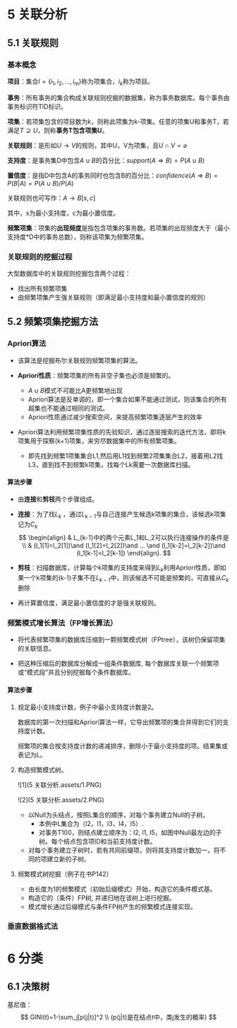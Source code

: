 # 5 关联分析

## 5.1 关联规则

### 基本概念

**项目**：集合$I=\{i_1,i_2,...,i_m\}$称为项集合，$i_k$称为项目。

**事务**：所有事务的集合构成关联规则挖掘的数据集，称为事务数据库。每个事务由事务标识符TID标识。

**项集**：若项集包含的项目数为k，则称此项集为k-项集。任意的项集U和事务T，若满足$T\supseteq U$，则称**事务T包含项集U**。

**关联规则**：是形如$U\rightarrow V$的规则，其中U，V为项集，且$U\cap V = \varnothing$

**支持度**：是事务集D中包含$A\cup B$的百分比：$support(A\Rightarrow B)=P(A\cup B)$

**置信度**：是指D中包含A的事务同时也包含B的百分比：$confidence(A\Rightarrow B)=P(B|A)=P(A\cup B)/P(A)$



关联规则也可写作：$A\rightarrow B[s,c]$

其中，s为最小支持度，c为最小置信度。



**频繁项集**：项集的**出现频度**是指包含项集的事务数。若项集的出现频度大于（最小支持度*D中的事务总数），则称该项集为频繁项集。



### 关联规则的挖掘过程

大型数据库中的关联规则挖掘包含两个过程：

- 找出所有频繁项集
- 由频繁项集产生强关联规则（即满足最小支持度和最小置信度的规则）



## 5.2 频繁项集挖掘方法

### Apriori算法

- 该算法是挖掘布尔关联规则频繁项集的算法。

- **Apriori性质**：频繁项集的所有非空子集也必须是频繁的。
  - $A\cup B$模式不可能比A更频繁地出现
  - Apriori算法是反单调的，即一个集合如果不能通过测试，则该集合的所有超集也不能通过相同的测试。
  - Apriori性质通过减少搜索空间，来提高频繁项集逐层产生的效率
- Apriori算法利用频繁项集性质的先验知识，通过逐层搜索的迭代方法，即将k项集用于探察(k+1)项集，来穷尽数据集中的所有频繁项集。
  - 即先找到频繁1项集集合L1,然后用L1找到频繁2项集集合L2，接着用L2找L3，直到找不到频繁k项集，找每个Lk需要一次数据库扫描。

#### 算法步骤

- 由**连接**和**剪枝**两个步骤组成。

- **连接**：为了找$L_k$ ，通过$L_{k-1}$与自己连接产生候选k项集的集合，该候选k项集记为$C_k$
  $$
  \begin{align}
  & L_{k-1}中的两个元素L_1和L_2可以执行连接操作的条件是 \\
  & (l_1[1]=l_2[1])\and (l_1[2]=l_2[2])\and ... \and (l_1[k-2]=l_2[k-2])\and (l_1[k-1]<l_2[k-1])
  \end{align}.
  $$

- **剪枝**：扫描数据库，计算每个k项集的支持度来得到$L_k$利用Apriori性质，即如果一个k项集的(k-1)子集不在$L_{k-1}$中，则该候选不可能是频繁的，可直接从$C_k$删除

- 再计算置信度，满足最小置信度的才是强关联规则。

### 频繁模式增长算法（FP增长算法）

- 将代表频繁项集的数据库压缩到一颗频繁模式树（FPtree），该树仍保留项集的关联信息。

- 把这种压缩后的数据库分解成一组条件数据库, 每个数据库关联一个频繁项或“模式段”并且分别挖掘每个条件数据库。

#### 算法步骤

1. 规定最小支持度计数，例子中最小支持度计数是2。

   数据库的第一次扫描和Apriori算法一样，它导出频繁项的集合并得到它们的支持度计数。

   频繁项的集合按支持度计数的递减排序，删除小于最小支持度的项。结果集或表记为L。

2. 构造频繁模式树。

   ![1](5 关联分析.assets/1.PNG)

   ![2](5 关联分析.assets/2.PNG)



   - 以Null为头结点，按照L集合的顺序，对每个事务建立Null的子树。
     - 本例中L集合为（l2，l1，l3，l4，l5）.
     - 对事务T100，则结点建立顺序为：l2, l1, l5，如图中Null最左边的子树。每个结点包含项ID和当前支持度计数。
   - 对每个事务建立子树时，若有共同前缀项，则将其支持度计数加一，将不同的项建立新的子树。

3. 频繁模式树挖掘（例子在书P142）

   - 由长度为1的频繁模式（初始后缀模式）开始，构造它的条件模式基。
   - 构造它的（条件）FP树, 并递归地在该树上进行挖掘。
   - 模式增长通过后缀模式与条件FP树产生的频繁模式连接实现。



### 垂直数据格式法





# 6 分类

## 6.1 决策树

基尼值：
$$
GINI(t)=1-\sum_j[p(j|t)]^2 \\
(p(j|t)是在结点t中，类j发生的概率)
$$
